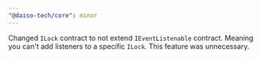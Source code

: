 ```yaml
---
"@daiso-tech/core": minor
---
```


Changed `ILock` contract to not extend `IEventListenable` contract. Meaning you can't add listeners to a specific `ILock`. This feature was unnecessary.
